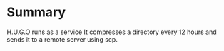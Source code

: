 # Summary

H.U.G.O runs as a service
It compresses a directory every 12 hours and sends it to a remote server using scp.
